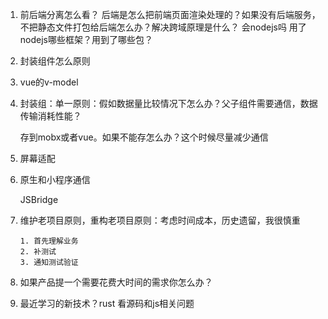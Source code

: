 1. 前后端分离怎么看？ 后端是怎么把前端页面渲染处理的？如果没有后端服务，不把静态文件打包给后端怎么办？解决跨域原理是什么？ 会nodejs吗  用了nodejs哪些框架？用到了哪些包？

2. 封装组件怎么原则

3. vue的v-model

4. 封装组：单一原则：假如数据量比较情况下怎么办？父子组件需要通信，数据传输消耗性能？

   存到mobx或者vue。如果不能存怎么办？这个时候尽量减少通信

5. 屏幕适配

6. 原生和小程序通信

   JSBridge

7. 维护老项目原则，重构老项目原则：考虑时间成本，历史遗留，我很慎重

   ```
   1. 首先理解业务
   2. 补测试
   3. 通知测试验证
   ```

8. 如果产品提一个需要花费大时间的需求你怎么办？

9. 最近学习的新技术？rust  看源码和js相关问题




